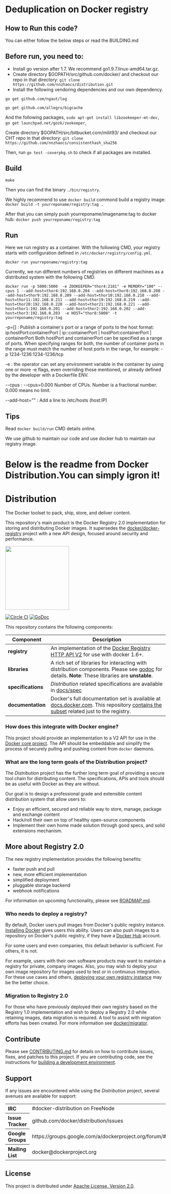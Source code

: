 # Deduplication on Docker registry


## How to Run this code?

You can either follow the below steps or read the BUILDING.md
## Before run, you need to:

- Install go version after 1.7. We recommend go1.9.7.linux-amd64.tar.gz. 
- Create directory $GOPATH/src/github.com/docker/ and checkout our repo in that directory: `git clone https://github.com/nnzhaocs/distribution.git`
- Install the following vendoring dependencies and our own dependency.

`go get github.com/ngaut/log`

`go get github.com/allegro/bigcache`

And the following packages, `sudo apt-get install libzookeeper-mt-dev, go get launchpad.net/gozk/zookeeper`, 

Create directory $GOPATH/src/bitbucket.com/milit93/ and checkout our CHT repo in that directory: `git clone https://github.com/nnzhaocs/consistenthash_sha256`

Then, run `go test -coverpkg.sh` to check if all packages are installed.

## Build 

`make`

Then you can find the binary `./bin/registry`.

We highly recommend to use `docker build` commond build a registry image:
`docker build -t yourreponame/registry:tag .`

After that you can simply push yourreponame/imagename:tag to docker hub:
`docker push yourreponame/registry:tag`

## Run

Here we run registry as a container. With the following CMD, your registry starts with configuration defined in `/etc/docker/registry/config.yml`.

`docker run yourreponame/registry:tag`

Currently, we run different numbers of registries on different machines as a distributed system with the following CMD.

`docker run -p 5000:5000  -e ZOOKEEPER="thor4:2181" -e MEMORY="100" --cpus 1 --add-host=thor4:192.168.0.204 --add-host=thor8:192.168.0.208 --add-host=thor9:192.168.0.209 --add-host=thor10:192.168.0.210 --add-host=thor11:192.168.0.211 --add-host=thor19:192.168.0.219 --add-host=thor20:192.168.0.220 --add-host=thor21:192.168.0.221 --add-host=thor1:192.168.0.201 --add-host=thor2:192.168.0.202 --add-host=thor3:192.168.0.203  -e HOST="thor8:5000" -t yourreponame/registry:tag`

-p=[]      : Publish a container᾿s port or a range of ports to the host
               format: ip:hostPort:containerPort | ip::containerPort | hostPort:containerPort | containerPort
               Both hostPort and containerPort can be specified as a
               range of ports. When specifying ranges for both, the
               number of container ports in the range must match the
               number of host ports in the range, for example:
                   -p 1234-1236:1234-1236/tcp

-e :  the operator can set any environment variable in the container by using one or more -e flags, even overriding those mentioned, or already defined by the developer with a Dockerfile ENV.

--cpus : --cpus=0.000	Number of CPUs. Number is a fractional number. 0.000 means no limit.

--add-host=""      : Add a line to /etc/hosts (host:IP)

## Tips

Read `docker build/run` CMD details online.

We use github to maintain our code and use docker hub to maintain our registry image.

# Below is the readme from Docker Distribution.You can simply igron it!
# Distribution

The Docker toolset to pack, ship, store, and deliver content.

This repository's main product is the Docker Registry 2.0 implementation
for storing and distributing Docker images. It supersedes the
[docker/docker-registry](https://github.com/docker/docker-registry)
project with a new API design, focused around security and performance.

<img src="https://www.docker.com/sites/default/files/oyster-registry-3.png" width=200px/>

[![Circle CI](https://circleci.com/gh/docker/distribution/tree/master.svg?style=svg)](https://circleci.com/gh/docker/distribution/tree/master)
[![GoDoc](https://godoc.org/github.com/docker/distribution?status.svg)](https://godoc.org/github.com/docker/distribution)

This repository contains the following components:

|**Component**       |Description                                                                                                                                                                                         |
|--------------------|----------------------------------------------------------------------------------------------------------------------------------------------------------------------------------------------------|
| **registry**       | An implementation of the [Docker Registry HTTP API V2](docs/spec/api.md) for use with docker 1.6+.                                                                                                  |
| **libraries**      | A rich set of libraries for interacting with distribution components. Please see [godoc](https://godoc.org/github.com/docker/distribution) for details. **Note**: These libraries are **unstable**. |
| **specifications** | _Distribution_ related specifications are available in [docs/spec](docs/spec)                                                                                                                        |
| **documentation**  | Docker's full documentation set is available at [docs.docker.com](https://docs.docker.com). This repository [contains the subset](docs/) related just to the registry.                                                                                                                                          |

### How does this integrate with Docker engine?

This project should provide an implementation to a V2 API for use in the [Docker
core project](https://github.com/docker/docker). The API should be embeddable
and simplify the process of securely pulling and pushing content from `docker`
daemons.

### What are the long term goals of the Distribution project?

The _Distribution_ project has the further long term goal of providing a
secure tool chain for distributing content. The specifications, APIs and tools
should be as useful with Docker as they are without.

Our goal is to design a professional grade and extensible content distribution
system that allow users to:

* Enjoy an efficient, secured and reliable way to store, manage, package and
  exchange content
* Hack/roll their own on top of healthy open-source components
* Implement their own home made solution through good specs, and solid
  extensions mechanism.

## More about Registry 2.0

The new registry implementation provides the following benefits:

- faster push and pull
- new, more efficient implementation
- simplified deployment
- pluggable storage backend
- webhook notifications

For information on upcoming functionality, please see [ROADMAP.md](ROADMAP.md).

### Who needs to deploy a registry?

By default, Docker users pull images from Docker's public registry instance.
[Installing Docker](https://docs.docker.com/engine/installation/) gives users this
ability. Users can also push images to a repository on Docker's public registry,
if they have a [Docker Hub](https://hub.docker.com/) account.

For some users and even companies, this default behavior is sufficient. For
others, it is not.

For example, users with their own software products may want to maintain a
registry for private, company images. Also, you may wish to deploy your own
image repository for images used to test or in continuous integration. For these
use cases and others, [deploying your own registry instance](https://github.com/docker/docker.github.io/blob/master/registry/deploying.md)
may be the better choice.

### Migration to Registry 2.0

For those who have previously deployed their own registry based on the Registry
1.0 implementation and wish to deploy a Registry 2.0 while retaining images,
data migration is required. A tool to assist with migration efforts has been
created. For more information see [docker/migrator](https://github.com/docker/migrator).

## Contribute

Please see [CONTRIBUTING.md](CONTRIBUTING.md) for details on how to contribute
issues, fixes, and patches to this project. If you are contributing code, see
the instructions for [building a development environment](BUILDING.md).

## Support

If any issues are encountered while using the _Distribution_ project, several
avenues are available for support:

<table>
<tr>
	<th align="left">
	IRC
	</th>
	<td>
	#docker-distribution on FreeNode
	</td>
</tr>
<tr>
	<th align="left">
	Issue Tracker
	</th>
	<td>
	github.com/docker/distribution/issues
	</td>
</tr>
<tr>
	<th align="left">
	Google Groups
	</th>
	<td>
	https://groups.google.com/a/dockerproject.org/forum/#!forum/distribution
	</td>
</tr>
<tr>
	<th align="left">
	Mailing List
	</th>
	<td>
	docker@dockerproject.org
	</td>
</tr>
</table>


## License

This project is distributed under [Apache License, Version 2.0](LICENSE).
